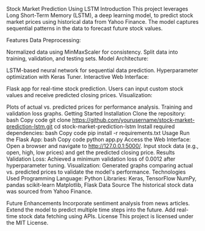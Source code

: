 Stock Market Prediction Using LSTM
Introduction
This project leverages Long Short-Term Memory (LSTM), a deep learning model, to predict stock market prices using historical data from Yahoo Finance. The model captures sequential patterns in the data to forecast future stock values.

Features
Data Preprocessing:

Normalized data using MinMaxScaler for consistency.
Split data into training, validation, and testing sets.
Model Architecture:

LSTM-based neural network for sequential data prediction.
Hyperparameter optimization with Keras Tuner.
Interactive Web Interface:

Flask app for real-time stock prediction.
Users can input custom stock values and receive predicted closing prices.
Visualization:

Plots of actual vs. predicted prices for performance analysis.
Training and validation loss graphs.
Getting Started
Installation
Clone the repository:
bash
Copy code
git clone https://github.com/yourusername/stock-market-prediction-lstm.git
cd stock-market-prediction-lstm
Install required dependencies:
bash
Copy code
pip install -r requirements.txt
Usage
Run the Flask App:
bash
Copy code
python app.py
Access the Web Interface:
Open a browser and navigate to http://127.0.0.1:5000/.
Input stock data (e.g., open, high, low prices) and get the predicted closing price.
Results
Validation Loss: Achieved a minimum validation loss of 0.0012 after hyperparameter tuning.
Visualization: Generated graphs comparing actual vs. predicted prices to validate the model's performance.
Technologies Used
Programming Language: Python
Libraries:
Keras, TensorFlow
NumPy, pandas
scikit-learn
Matplotlib, Flask
Data Source
The historical stock data was sourced from Yahoo Finance.

Future Enhancements
Incorporate sentiment analysis from news articles.
Extend the model to predict multiple time steps into the future.
Add real-time stock data fetching using APIs.
License
This project is licensed under the MIT License.
